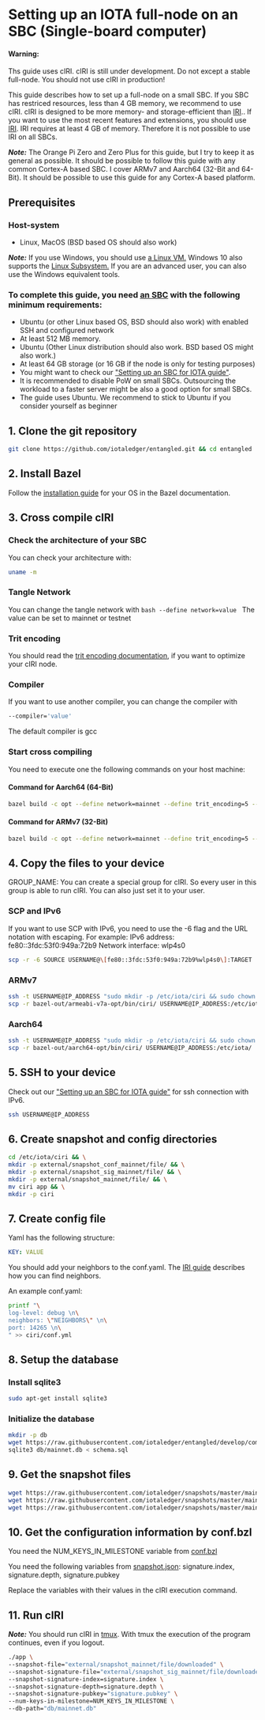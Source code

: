 # Setting up an IOTA full-node on an SBC (Single-board computer)

#### Warning: 
Ths guide uses cIRI. cIRI is still under development. Do not except a stable full-node.
You should not use cIRI in production!

This guide describes how to set up a full-node on a small SBC. 
If you SBC has restriced resources, less than 4 GB memory, we recommend to use cIRI.
cIRI is designed to be more memory- and storage-efficient than [IRI](root://iri/0.1/introduction/overview.md).. 
If you want to use the most recent features and extensions, you should use [IRI](root://iri/0.1/introduction/overview.md).
IRI requires at least 4 GB of memory. Therefore it is not possible to use IRI on all SBCs.

*__Note:__* The Orange Pi Zero and Zero Plus for this guide, but I try to keep it as general as possible.
It should be possible to follow this guide with any common Cortex-A based SBC.
I cover ARMv7 and Aarch64 (32-Bit and 64-Bit). It should be possible to use this guide for any Cortex-A based platform.

## Prerequisites

### Host-system

- Linux, MacOS (BSD based OS should also work)

*__Note:__* If you use Windows, you should use [a Linux VM.](root://general/0.1/how-to-guides/set-up-virtual-machine.md)
Windows 10 also supports the [Linux Subsystem.](https://docs.microsoft.com/en-us/windows/wsl/install-win10)
If you are an advanced user, you can also use the Windows equivalent tools.

### To complete this guide, you need [an SBC](root://general/0.1/how-to-guides/setup-sbc.md) with the following minimum requirements:

- Ubuntu (or other Linux based OS, BSD should also work) with enabled SSH and configured network
- At least 512 MB memory.
- Ubuntu (Other Linux distribution should also work. BSD based OS might also work.) 
- At least 64 GB storage (or 16 GB if the node is only for testing purposes)
- You might want to check our ["Setting up an SBC for IOTA guide"](root://iota-sbc/0.1/how-to-guides/setup-sbc.md).
- It is recommended to disable PoW on small SBCs. 
Outsourcing the workload to a faster server might be also a good option for small SBCs.
- The guide uses Ubuntu. We recommend to stick to Ubuntu if you consider yourself as beginner

## 1. Clone the git repository

```bash
git clone https://github.com/iotaledger/entangled.git && cd entangled
```

## 2. Install Bazel

Follow the [installation guide](https://docs.bazel.build/versions/master/install.html) for your OS in the Bazel documentation.

## 3. Cross compile cIRI

### Check the architecture of your SBC

You can check your architecture with:
```bash
uname -m
```

### Tangle Network

You can change the tangle network with
``bash
--define network=value
``
The value can be set to mainnet or testnet

### Trit encoding

You should read the [trit encoding documentation](root://ciri/0.1/references/ciri-configuration-options.md
), if you want to optimize your cIRI node. 

### Compiler

If you want to use another compiler, you can change the compiler with
```bash
--compiler='value'
```
The default compiler is gcc

### Start cross compiling

You need to execute one the following commands on your host machine:

#### Command for Aarch64 (64-Bit)

```bash
bazel build -c opt --define network=mainnet --define trit_encoding=5 --crosstool_top=@iota_toolchains//tools/aarch64--glibc--bleeding-edge-2018.07-1:toolchain --cpu=aarch64 --compiler='gcc' --host_crosstool_top=@bazel_tools//tools/cpp:toolchain //ciri
```

#### Command for ARMv7 (32-Bit)

```bash
bazel build -c opt --define network=mainnet --define trit_encoding=5 --crosstool_top=@iota_toolchains//tools/armv7-eabihf--glibc--bleeding-edge-2018.07-1:toolchain --cpu='armeabi-v7a' --compiler='gcc' --host_crosstool_top=@bazel_tools//tools/cpp:toolchain //ciri
```

## 4. Copy the files to your device

GROUP_NAME: You can create a special group for cIRI. So every user in this group is able to run cIRI. 
You can also just set it to your user.

### SCP and IPv6

If you want to use SCP with IPv6, you need to use the -6 flag and the URL notation with escaping.
For example:
IPv6 address: fe80::3fdc:53f0:949a:72b9
Network interface: wlp4s0

```bash
scp -r -6 SOURCE USERNAME@\[fe80::3fdc:53f0:949a:72b9%wlp4s0\]:TARGET
```

### ARMv7
```bash
ssh -t USERNAME@IP_ADDRESS "sudo mkdir -p /etc/iota/ciri && sudo chown -R USERNAME:GROUP_NAME /etc/iota/ciri" && \
scp -r bazel-out/armeabi-v7a-opt/bin/ciri/ USERNAME@IP_ADDRESS:/etc/iota/
```

### Aarch64
```bash
ssh -t USERNAME@IP_ADDRESS "sudo mkdir -p /etc/iota/ciri && sudo chown -R USERNAME:GROUP_NAME /etc/iota/ciri"  && \
scp -r bazel-out/aarch64-opt/bin/ciri/ USERNAME@IP_ADDRESS:/etc/iota/
```

## 5. SSH to your device

Check out our ["Setting up an SBC for IOTA guide"](root://iota-sbc/0.1/how-to-guises/setup-sbc.md#3.5.-connect-via-ssh-to-your-sbc) for ssh connection with IPv6. 

```bash
ssh USERNAME@IP_ADDRESS
```

## 6. Create snapshot and config directories

```bash
cd /etc/iota/ciri && \
mkdir -p external/snapshot_conf_mainnet/file/ && \
mkdir -p external/snapshot_sig_mainnet/file/ && \
mkdir -p external/snapshot_mainnet/file/ && \
mv ciri app && \
mkdir -p ciri
```

## 7. Create config file

Yaml has the following structure:
```yaml
KEY: VALUE
```
You should add your neighbors to the conf.yaml. The [IRI guide](root://iri/0.1/how-to-guide/find-neighbor-iri-node.md) describes how you can find neighbors.

An example conf.yaml:

```bash
printf "\
log-level: debug \n\
neighbors: \"NEIGHBORS\" \n\
port: 14265 \n\
" >> ciri/conf.yml
```

## 8. Setup the database

### Install sqlite3

```bash
sudo apt-get install sqlite3
```

### Initialize the database

```bash
mkdir -p db
wget https://raw.githubusercontent.com/iotaledger/entangled/develop/common/storage/sql/schema.sql -O schema.sql
sqlite3 db/mainnet.db < schema.sql
```

## 9. Get the snapshot files

```bash
wget https://raw.githubusercontent.com/iotaledger/snapshots/master/mainnet/20181222/snapshot.json -O external/snapshot_conf_mainnet/file/downloaded
wget https://raw.githubusercontent.com/iotaledger/snapshots/master/mainnet/20181222/snapshot.sig -O external/snapshot_sig_mainnet/file/downloaded
wget https://raw.githubusercontent.com/iotaledger/snapshots/master/mainnet/20181222/snapshot.txt -O external/snapshot_mainnet/file/downloaded
```

## 10. Get the configuration information by conf.bzl

You need the NUM_KEYS_IN_MILESTONE variable from [conf.bzl](https://raw.githubusercontent.com/iotaledger/entangled/develop/consensus/conf.bzl)

You need the following variables from [snapshot.json](https://raw.githubusercontent.com/iotaledger/snapshots/master/mainnet/20181222/snapshot.json):
signature.index, signature.depth, signature.pubkey

Replace the variables with their values in the cIRI execution command.

## 11. Run cIRI

*__Note:__* You should run cIRI in [tmux](https://github.com/tmux/tmux). 
With tmux the execution of the program continues, even if you logout.

```bash
./app \
--snapshot-file="external/snapshot_mainnet/file/downloaded" \
--snapshot-signature-file="external/snapshot_sig_mainnet/file/downloaded" \
--snapshot-signature-index=signature.index \
--snapshot-signature-depth=signature.depth \
--snapshot-signature-pubkey="signature.pubkey" \
--num-keys-in-milestone=NUM_KEYS_IN_MILESTONE \
--db-path="db/mainnet.db"
```
